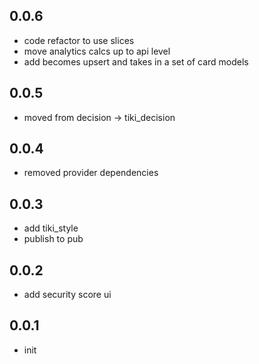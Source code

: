 ## 0.0.6

* code refactor to use slices 
* move analytics calcs up to api level
* add becomes upsert and takes in a set of card models

## 0.0.5

* moved from decision -> tiki_decision

## 0.0.4

* removed provider dependencies

## 0.0.3

* add tiki_style
* publish to pub

## 0.0.2

* add security score ui

## 0.0.1

* init
